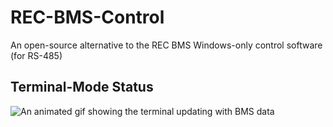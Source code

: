 # REC-BMS-Control
An open-source alternative to the REC BMS Windows-only control software (for RS-485)

## Terminal-Mode Status
![An animated gif showing the terminal updating with BMS data](docs/images/terminal-mode.gif?raw=true "Terminal Mode Status Live")
